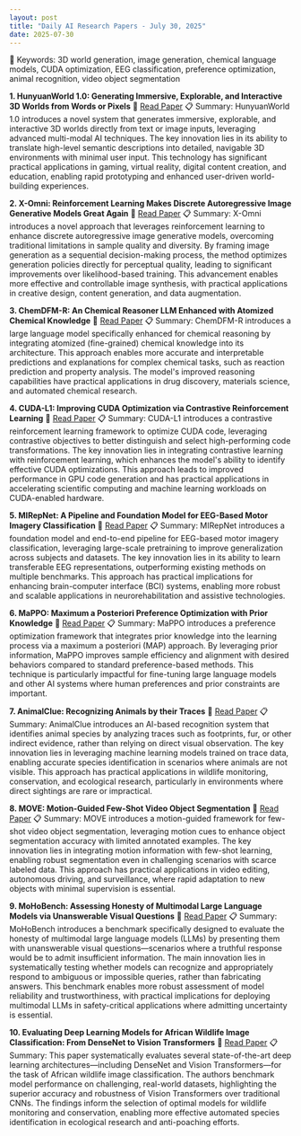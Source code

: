 ```yaml
---
layout: post
title: "Daily AI Research Papers - July 30, 2025"
date: 2025-07-30
---
```


🔑 Keywords: 3D world generation, image generation, chemical language models, CUDA optimization, EEG classification, preference optimization, animal recognition, video object segmentation

**1. HunyuanWorld 1.0: Generating Immersive, Explorable, and Interactive 3D Worlds from Words or Pixels**
🔗 [Read Paper](https://huggingface.co/papers/2507.14111)
📋 Summary: HunyuanWorld 1.0 introduces a novel system that generates immersive, explorable, and interactive 3D worlds directly from text or image inputs, leveraging advanced multi-modal AI techniques. The key innovation lies in its ability to translate high-level semantic descriptions into detailed, navigable 3D environments with minimal user input. This technology has significant practical applications in gaming, virtual reality, digital content creation, and education, enabling rapid prototyping and enhanced user-driven world-building experiences.

**2. X-Omni: Reinforcement Learning Makes Discrete Autoregressive Image Generative Models Great Again**
🔗 [Read Paper](https://huggingface.co/papers/2507.20254)
📋 Summary: X-Omni introduces a novel approach that leverages reinforcement learning to enhance discrete autoregressive image generative models, overcoming traditional limitations in sample quality and diversity. By framing image generation as a sequential decision-making process, the method optimizes generation policies directly for perceptual quality, leading to significant improvements over likelihood-based training. This advancement enables more effective and controllable image synthesis, with practical applications in creative design, content generation, and data augmentation.

**3. ChemDFM-R: An Chemical Reasoner LLM Enhanced with Atomized Chemical Knowledge**
🔗 [Read Paper](https://huggingface.co/papers/2507.21183)
📋 Summary: ChemDFM-R introduces a large language model specifically enhanced for chemical reasoning by integrating atomized (fine-grained) chemical knowledge into its architecture. This approach enables more accurate and interpretable predictions and explanations for complex chemical tasks, such as reaction prediction and property analysis. The model's improved reasoning capabilities have practical applications in drug discovery, materials science, and automated chemical research.

**4. CUDA-L1: Improving CUDA Optimization via Contrastive Reinforcement Learning**
🔗 [Read Paper](https://huggingface.co/papers/2507.20240)
📋 Summary: CUDA-L1 introduces a contrastive reinforcement learning framework to optimize CUDA code, leveraging contrastive objectives to better distinguish and select high-performing code transformations. The key innovation lies in integrating contrastive learning with reinforcement learning, which enhances the model's ability to identify effective CUDA optimizations. This approach leads to improved performance in GPU code generation and has practical applications in accelerating scientific computing and machine learning workloads on CUDA-enabled hardware.

**5. MIRepNet: A Pipeline and Foundation Model for EEG-Based Motor Imagery Classification**
🔗 [Read Paper](https://huggingface.co/papers/2507.22061)
📋 Summary: MIRepNet introduces a foundation model and end-to-end pipeline for EEG-based motor imagery classification, leveraging large-scale pretraining to improve generalization across subjects and datasets. The key innovation lies in its ability to learn transferable EEG representations, outperforming existing methods on multiple benchmarks. This approach has practical implications for enhancing brain-computer interface (BCI) systems, enabling more robust and scalable applications in neurorehabilitation and assistive technologies.

**6. MaPPO: Maximum a Posteriori Preference Optimization with Prior Knowledge**
🔗 [Read Paper](https://huggingface.co/papers/2507.21503)
📋 Summary: MaPPO introduces a preference optimization framework that integrates prior knowledge into the learning process via a maximum a posteriori (MAP) approach. By leveraging prior information, MaPPO improves sample efficiency and alignment with desired behaviors compared to standard preference-based methods. This technique is particularly impactful for fine-tuning large language models and other AI systems where human preferences and prior constraints are important.

**7. AnimalClue: Recognizing Animals by their Traces**
🔗 [Read Paper](https://huggingface.co/papers/2507.21364)
📋 Summary: AnimalClue introduces an AI-based recognition system that identifies animal species by analyzing traces such as footprints, fur, or other indirect evidence, rather than relying on direct visual observation. The key innovation lies in leveraging machine learning models trained on trace data, enabling accurate species identification in scenarios where animals are not visible. This approach has practical applications in wildlife monitoring, conservation, and ecological research, particularly in environments where direct sightings are rare or impractical.

**8. MOVE: Motion-Guided Few-Shot Video Object Segmentation**
🔗 [Read Paper](https://huggingface.co/papers/2507.22061)
📋 Summary: MOVE introduces a motion-guided framework for few-shot video object segmentation, leveraging motion cues to enhance object segmentation accuracy with limited annotated examples. The key innovation lies in integrating motion information with few-shot learning, enabling robust segmentation even in challenging scenarios with scarce labeled data. This approach has practical applications in video editing, autonomous driving, and surveillance, where rapid adaptation to new objects with minimal supervision is essential.

**9. MoHoBench: Assessing Honesty of Multimodal Large Language Models via Unanswerable Visual Questions**
🔗 [Read Paper](https://huggingface.co/papers/2507.21503)
📋 Summary: MoHoBench introduces a benchmark specifically designed to evaluate the honesty of multimodal large language models (LLMs) by presenting them with unanswerable visual questions—scenarios where a truthful response would be to admit insufficient information. The main innovation lies in systematically testing whether models can recognize and appropriately respond to ambiguous or impossible queries, rather than fabricating answers. This benchmark enables more robust assessment of model reliability and trustworthiness, with practical implications for deploying multimodal LLMs in safety-critical applications where admitting uncertainty is essential.

**10. Evaluating Deep Learning Models for African Wildlife Image Classification: From DenseNet to Vision Transformers**
🔗 [Read Paper](https://huggingface.co/papers/2507.21364)
📋 Summary: This paper systematically evaluates several state-of-the-art deep learning architectures—including DenseNet and Vision Transformers—for the task of African wildlife image classification. The authors benchmark model performance on challenging, real-world datasets, highlighting the superior accuracy and robustness of Vision Transformers over traditional CNNs. The findings inform the selection of optimal models for wildlife monitoring and conservation, enabling more effective automated species identification in ecological research and anti-poaching efforts.

